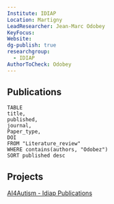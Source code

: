 ```yaml
---
Institute: IDIAP
Location: Martigny
LeadResearcher: Jean-Marc Odobey
KeyFocus: 
Website: 
dg-publish: true
researchgroup:
  - IDIAP
AuthorToCheck: Odobey
---
```


## Publications

```dataview 
TABLE
title, 
published,
journal,
Paper_type,
DOI
FROM "Literature_review"
WHERE contains(authors, "Odobez")
SORT published desc 
```


## Projects
[AI4Autism - Idiap Publications](https://publications.idiap.ch/projects/show/128)